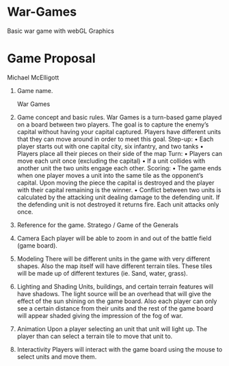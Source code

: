 # War-Games
Basic war game with webGL Graphics

# Game Proposal
Michael McElligott
1. Game name.

 	War Games

2. Game concept and basic rules.
War Games is a turn-based game played on a board between two players. The goal is to capture the enemy’s capital without having your capital captured. Players have different units that they can move around in order to meet this goal.
Step-up:
•	Each player starts out with one capital city, six infantry, and two tanks
•	Players place all their pieces on their side of the map
Turn:
•	Players can move each unit once (excluding the capital)
•	If a unit collides with another unit the two units engage each other.
Scoring:
•	The game ends when one player moves a unit into the same tile as the opponent’s capital. Upon moving the piece the capital is destroyed and the player with their capital remaining is the winner.
•	Conflict between two units is calculated by the attacking unit dealing damage to the defending unit. If the defending unit is not destroyed it returns fire. Each unit attacks only once.

3. Reference for the game.
	Stratego / Game of the Generals

4. Camera
	Each player will be able to zoom in and out of the battle field (game board).

5. Modeling
	There will be different units in the game with very different shapes. Also the map itself will have different terrain tiles. These tiles will be made up of different textures (ie. Sand, water, grass).

6. Lighting and Shading
	Units, buildings, and certain terrain features will have shadows. The light source will be an overhead that will give the effect of the sun shining on the game board. Also each player can only see a certain distance from their units and the rest of the game board will appear shaded giving the impression of the fog of war.

7. Animation
 	Upon a player selecting an unit that unit will light up. The player than can select a terrain tile to move that unit to.

8. Interactivity
	Players will interact with the game board using the mouse to select units and move them.

